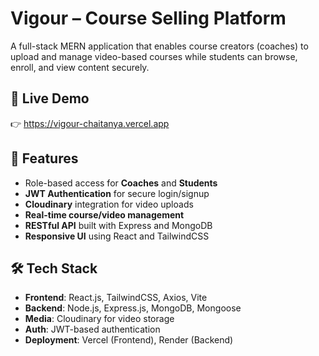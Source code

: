 # Vigour – Course Selling Platform

A full-stack MERN application that enables course creators (coaches) to upload and manage video-based courses while students can browse, enroll, and view content securely.

## 🔗 Live Demo
👉 https://vigour-chaitanya.vercel.app

## 🚀 Features
- Role-based access for **Coaches** and **Students**
- **JWT Authentication** for secure login/signup
- **Cloudinary** integration for video uploads
- **Real-time course/video management**
- **RESTful API** built with Express and MongoDB
- **Responsive UI** using React and TailwindCSS

## 🛠️ Tech Stack
- **Frontend**: React.js, TailwindCSS, Axios, Vite
- **Backend**: Node.js, Express.js, MongoDB, Mongoose
- **Media**: Cloudinary for video storage
- **Auth**: JWT-based authentication
- **Deployment**: Vercel (Frontend), Render (Backend)
